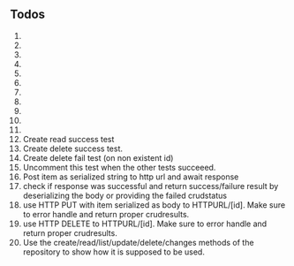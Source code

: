 ## Todos

1.
2.
3.
4.
5.
6.
7.
8.
9.
10.
11.
12. Create read success test
13. Create delete success test.
14. Create delete fail test (on non existent id)
15. Uncomment this test when the other tests succeeed.
16. Post item as serialized string to http url and await response
17. check if response was successful and return success/failure result by deserializing the body or providing the failed crudstatus
18. use HTTP PUT with item serialized as body to HTTPURL/[id]. Make sure to error handle and return proper crudresults.
19. use HTTP DELETE to HTTPURL/[id]. Make sure to error handle and return proper crudresults.
20. Use the create/read/list/update/delete/changes methods of the repository to show how it is supposed to be used.

